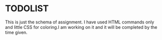 # TODOLIST
This is just the schema of assignment.
I have used HTML commands only and little CSS for coloring.I am working on it and it will be completed by the time given.
